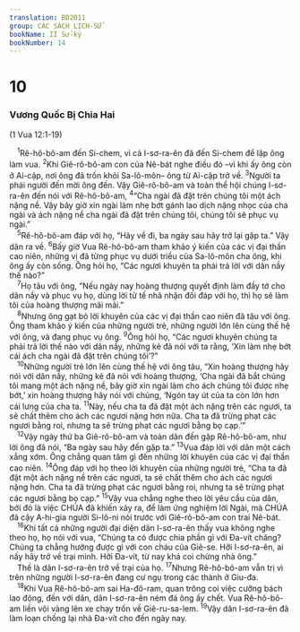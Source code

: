 ```yaml
---
translation: BD2011
group: CÁC SÁCH LỊCH-SỬ
bookName: II Sử-ký 
bookNumber: 14
---
```


<div class="title"><h1>10</h1><h3>Vương Quốc Bị Chia Hai</h3><p>(1 Vua 12:1-19)</p></div>
<span class="verse 2su_10_1"> <sup>1</sup>Rê-hô-bô-am đến Si-chem, vì cả I-sơ-ra-ên đã đến Si-chem để lập ông làm vua. </span>
<span class="verse 2su_10_2"><sup>2</sup>Khi Giê-rô-bô-am con của Nê-bát nghe điều đó –vì khi ấy ông còn ở Ai-cập, nơi ông đã trốn khỏi Sa-lô-môn– ông từ Ai-cập trở về. </span>
<span class="verse 2su_10_3"><sup>3</sup>Người ta phái người đến mời ông đến. Vậy Giê-rô-bô-am và toàn thể hội chúng I-sơ-ra-ên đến nói với Rê-hô-bô-am, </span>
<span class="verse 2su_10_4"><sup>4</sup>“Cha ngài đã đặt trên chúng tôi một ách nặng nề. Vậy bây giờ xin ngài làm nhẹ bớt gánh lao dịch nặng nhọc của cha ngài và ách nặng nề cha ngài đã đặt trên chúng tôi, chúng tôi sẽ phục vụ ngài.”<br/></span>
<span class="verse 2su_10_5"> <sup>5</sup>Rê-hô-bô-am đáp với họ, “Hãy về đi, ba ngày sau hãy trở lại gặp ta.” Vậy dân ra về. </span>
<span class="verse 2su_10_6"><sup>6</sup>Bấy giờ Vua Rê-hô-bô-am tham khảo ý kiến của các vị đại thần cao niên, những vị đã từng phục vụ dưới triều của Sa-lô-môn cha ông, khi ông ấy còn sống. Ông hỏi họ, “Các ngươi khuyên ta phải trả lời với dân nầy thế nào?”<br/></span>
<span class="verse 2su_10_7"> <sup>7</sup>Họ tâu với ông, “Nếu ngày nay hoàng thượng quyết định làm đầy tớ cho dân nầy và phục vụ họ, dùng lời tử tế nhã nhặn đối đáp với họ, thì họ sẽ làm tôi của hoàng thượng mãi mãi.”<br/></span>
<span class="verse 2su_10_8"> <sup>8</sup>Nhưng ông gạt bỏ lời khuyên của các vị đại thần cao niên đã tâu với ông. Ông tham khảo ý kiến của những người trẻ, những người lớn lên cùng thế hệ với ông, và đang phục vụ ông. </span>
<span class="verse 2su_10_9"><sup>9</sup>Ông hỏi họ, “Các ngươi khuyên chúng ta phải trả lời thế nào với dân nầy, những kẻ đã nói với ta rằng, ‘Xin làm nhẹ bớt cái ách cha ngài đã đặt trên chúng tôi’?”<br/></span>
<span class="verse 2su_10_10"> <sup>10</sup>Những người trẻ lớn lên cùng thế hệ với ông tâu, “Xin hoàng thượng hãy nói với dân nầy, những kẻ đã nói với hoàng thượng, ‘Cha ngài đã bắt chúng tôi mang một ách nặng nề, bây giờ xin ngài làm cho ách chúng tôi được nhẹ bớt,’ xin hoàng thượng hãy nói với chúng, ‘Ngón tay út của ta còn lớn hơn cái lưng của cha ta. </span>
<span class="verse 2su_10_11"><sup>11</sup>Này, nếu cha ta đã đặt một ách nặng trên các ngươi, ta sẽ chất thêm cho ách các ngươi nặng hơn nữa. Cha ta đã trừng phạt các ngươi bằng roi, nhưng ta sẽ trừng phạt các ngươi bằng bọ cạp.’”<br/></span>
<span class="verse 2su_10_12"> <sup>12</sup>Vậy ngày thứ ba Giê-rô-bô-am và toàn dân đến gặp Rê-hô-bô-am, như lời ông đã nói, “Ba ngày sau hãy đến gặp ta.” </span>
<span class="verse 2su_10_13"><sup>13</sup>Vua đáp lời với dân một cách xẳng xớm. Ông chẳng quan tâm gì đến những lời khuyên của các vị đại thần cao niên. </span>
<span class="verse 2su_10_14"><sup>14</sup>Ông đáp với họ theo lời khuyên của những người trẻ, “Cha ta đã đặt một ách nặng nề trên các ngươi, ta sẽ chất thêm cho ách các ngươi nặng hơn. Cha ta đã trừng phạt các ngươi bằng roi, nhưng ta sẽ trừng phạt các ngươi bằng bọ cạp.” </span>
<span class="verse 2su_10_15"><sup>15</sup>Vậy vua chẳng nghe theo lời yêu cầu của dân, bởi đó là việc CHÚA đã khiến xảy ra, để làm ứng nghiệm lời Ngài, mà CHÚA đã cậy A-hi-gia người Si-lô-ni nói trước với Giê-rô-bô-am con trai Nê-bát.<br/></span>
<span class="verse 2su_10_16"> <sup>16</sup>Khi tất cả những người đại diện dân I-sơ-ra-ên thấy vua không nghe theo họ, họ nói với vua, “Chúng ta có được chia phần gì với Ða-vít chăng? Chúng ta chẳng hưởng được gì với con cháu của Giê-se. Hỡi I-sơ-ra-ên, ai nấy hãy trở về trại mình. Hỡi Ða-vít, từ nay khá coi chừng nhà ông.”<br/> Thế là dân I-sơ-ra-ên trở về trại của họ. </span>
<span class="verse 2su_10_17"><sup>17</sup>Nhưng Rê-hô-bô-am vẫn trị vì trên những người I-sơ-ra-ên đang cư ngụ trong các thành ở Giu-đa.<br/></span>
<span class="verse 2su_10_18"> <sup>18</sup>Khi Vua Rê-hô-bô-am sai Ha-đô-ram, quan trông coi việc cưỡng bách lao động, đến với dân, dân I-sơ-ra-ên ném đá ông ấy chết. Vua Rê-hô-bô-am liền vội vàng lên xe chạy trốn về Giê-ru-sa-lem. </span>
<span class="verse 2su_10_19"><sup>19</sup>Vậy dân I-sơ-ra-ên đã làm loạn chống lại nhà Ða-vít cho đến ngày nay.<br/></span>
